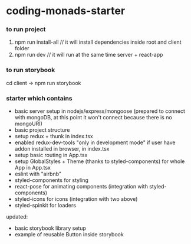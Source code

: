# coding-monads-starter

### to run project

1. npm run install-all // it will install dependencies inside root and client folder
2. npm run dev // it will run at the same time server + react-app

### to run storybook

cd client -> npm run storybook

### starter which contains

- basic server setup in nodejs/express/mongoose (prepared to connect with mongoDB, at this point it won't connect because there is no mongoURI)
- basic project structure
- setup redux + thunk in index.tsx
- enabled redux-dev-tools "only in development mode" if user have addon installed in browser, in index.tsx
- setup basic routing in App.tsx
- setup GlobalStyles + Theme (thanks to styled-components) for whole App in App.tsx
- eslint with "airbnb"
- styled-components for styling
- react-pose for animating components (integration with styled-components)
- styled-icons for icons (integration with two above)
- styled-spinkit for loaders

updated:

- basic storybook library setup
- example of reusable Button inside storybook
